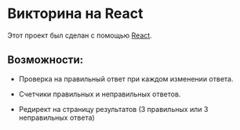 # Викторина на React

Этот проект был сделан с помощью [React](https://github.com/facebook/create-react-app).

## Возможности:

 - Проверка на правильный ответ при каждом изменении ответа.

 - Счетчики правильных и неправильных ответов.

- Редирект на страницу результатов (3 правильных или 3 неправильных ответа)
